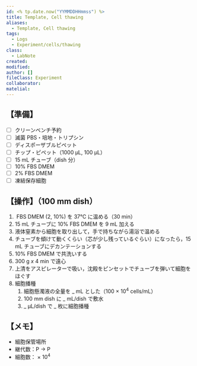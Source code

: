 ```yaml
---
id: <% tp.date.now("YYMMDDHHmmss") %>
title: Template, Cell thawing
aliases:
  - Template, Cell thawing
tags:
  - Logs
  - Experiment/cells/thawing
class:
  - LabNote
created: 
modified: 
author: []
fileClass: Experiment
collaborator: 
matelial: 
---
```

## 【準備】
- [ ] クリーンベンチ予約
- [ ] 滅菌 PBS・培地・トリプシン
- [ ] ディスポーザブルピペット
- [ ] チップ・ピペット（1000 μL, 100 μL）
- [ ] 15 mL チューブ（dish 分）
- [ ] 10% FBS DMEM 
- [ ] 2% FBS DMEM
- [ ] 凍結保存細胞

## 【操作】（100 mm dish）
1.  FBS DMEM (2, 10%) を 37℃ に温める（30 min）
2. 15 mL チューブに 10% FBS DMEM を 9 mL 加える
3. 液体窒素から細胞を取り出して，手で持ちながら湯浴で温める
4. チューブを傾けて動くくらい（芯が少し残っているぐらい）になったら，15 mL チューブにデカンテーションする
5. 10% FBS DMEM で共洗いする
6. 300 g *x* 4 min で遠心
7. 上清をアスピレーターで吸い，沈殿をピンセットでチューブを弾いて細胞をほぐす
9. 細胞播種
	1. 細胞懸濁液の全量を _ mL とした（100 $\times$ 10<sup>4</sup> cells/mL）
	2. 100 mm dish に _ mL/dish で敷水
	3. _ μL/dish で _ 枚に細胞播種

## 【メモ】
- 細胞保管場所
- 継代数：P → P
- 細胞数： $\times$ 10<sup>4</sup>
